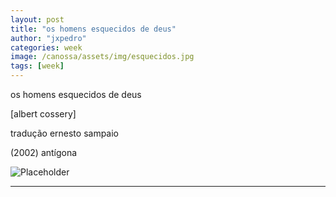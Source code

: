 ```yaml
---
layout: post
title: "os homens esquecidos de deus"
author: "jxpedro"
categories: week
image: /canossa/assets/img/esquecidos.jpg
tags: [week]
---
```


<p >os homens esquecidos de deus</p>
<p>[albert cossery]</p> 
<p>tradução ernesto sampaio</p> 
<p>(2002) antígona</p>

![Placeholder](/canossa/assets/img/esquecidos.jpg)

<p></p>

<hr/>